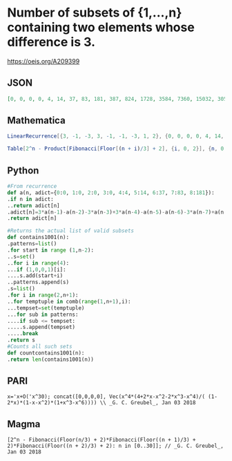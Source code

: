 # Number of subsets of \{1,\.\.\.,n\} containing two elements whose difference is 3\.
https://oeis.org/A209399
## JSON
```JSON
[0, 0, 0, 0, 4, 14, 37, 83, 181, 387, 824, 1728, 3584, 7360, 15032, 30571, 61987, 125339, 252883, 509294, 1024300, 2057848, 4130724, 8285758, 16610841, 33285207, 66673209, 133512759, 267294832, 535025408, 1070755840, 2142652160, 4287149680, 8577285255]
```
## Mathematica
```Mathematica
LinearRecurrence[{3, -1, -3, 3, -1, -1, -3, 1, 2}, {0, 0, 0, 0, 4, 14, 37, 83, 181}, 50]
```
```Mathematica
Table[2^n - Product[Fibonacci[Floor[(n + i)/3] + 2], {i, 0, 2}], {n, 0, 50}]
```
## Python
```Python
#From recurrence
def a(n, adict={0:0, 1:0, 2:0, 3:0, 4:4, 5:14, 6:37, 7:83, 8:181}):
.if n in adict:
..return adict[n]
.adict[n]=3*a(n-1)-a(n-2)-3*a(n-3)+3*a(n-4)-a(n-5)-a(n-6)-3*a(n-7)+a(n-8)+2*a(n-9)
.return adict[n]
```
```Python
#Returns the actual list of valid subsets
def contains1001(n):
.patterns=list()
.for start in range (1,n-2):
..s=set()
..for i in range(4):
...if (1,0,0,1)[i]:
....s.add(start+i)
..patterns.append(s)
.s=list()
.for i in range(2,n+1):
..for temptuple in comb(range(1,n+1),i):
...tempset=set(temptuple)
...for sub in patterns:
....if sub <= tempset:
.....s.append(tempset)
.....break
.return s
#Counts all such sets
def countcontains1001(n):
.return len(contains1001(n))
```
## PARI
```PARI
x='x+O('x^30); concat([0,0,0,0], Vec(x^4*(4+2*x-x^2-2*x^3-x^4)/( (1-2*x)*(1-x-x^2)*(1+x^3-x^6)))) \\ _G. C. Greubel_, Jan 03 2018
```
## Magma
```Magma
[2^n - Fibonacci(Floor(n/3) + 2)*Fibonacci(Floor((n + 1)/3) + 2)*Fibonacci(Floor((n + 2)/3) + 2): n in [0..30]]; // _G. C. Greubel_, Jan 03 2018
```
